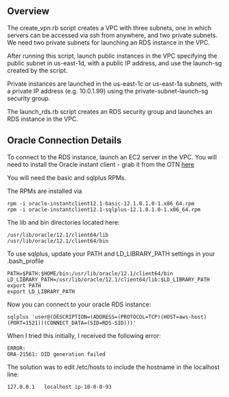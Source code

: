 Overview
-----------------

The create_vpn.rb script creates a VPC with three subnets, one in which
servers can be accessed via ssh from anywhere, and two private subnets. We
need two private subnets for launching an RDS instance in the VPC.

After running this script, launch public instances in the VPC specifying the 
public subnet in us-east-1d, with a public IP address, and use the 
launch-sg created by the script.

Private instances are launched in the us-east-1c or us-east-1a subnets, with a private
IP address (e.g. 10.0.1.99) using the private-subnet-launch-sg security
group.

The launch_rds.rb script creates an RDS security group and launches an
RDS instance in the VPC.

Oracle Connection Details
-----------------------------

To connect to the RDS instance, launch an EC2 server in the VPC. You will need to install the Oracle instant
client - grab it from the OTN [here](http://www.oracle.com/technetwork/topics/linuxx86-64soft-092277.html)

You will need the basic and sqlplus RPMs.

The RPMs are installed via 

    rpm -i oracle-instantclient12.1-basic-12.1.0.1.0-1.x86_64.rpm
    rpm -i oracle-instantclient12.1-sqlplus-12.1.0.1.0-1.x86_64.rpm
  
The lib and bin directories located here:

    /usr/lib/oracle/12.1/client64/lib
    /usr/lib/oracle/12.1/client64/bin
  
To use sqlplus, update your PATH and LD_LIBRARY_PATH settings in your .bash_profile

    PATH=$PATH:$HOME/bin:/usr/lib/oracle/12.1/client64/bin
    LD_LIBRARY_PATH=/usr/lib/oracle/12.1/client64/lib:$LD_LIBRARY_PATH
    export PATH
    export LD_LIBRARY_PATH

Now you can connect to your oracle RDS instance:

    sqlplus 'user@(DESCRIPTION=(ADDRESS=(PROTOCOL=TCP)(HOST=aws-host)(PORT=1521))(CONNECT_DATA=(SID=RDS-SID)))'
  
When I tried this initially, I received the following error:

    ERROR:
    ORA-21561: OID generation failed
  
The solution was to edit /etc/hosts to include the hostname in the localhost line:

    127.0.0.1   localhost ip-10-0-0-93
  
  



